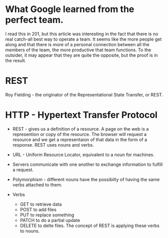 # What Google learned from the perfect team.
I read this in 201, but this article was interesting in the fact that there is no real catch-all best way to operate a team. It seems like the more people get along and that there is more of a personal connection between all the members of the team, the more productive that team functions. To the outsider, it may appear that they are quite the opposite, but the proof is in the result.

# REST
Roy Fielding - the originator of the Representational State Transfer, or REST.

# HTTP - Hypertext Transfer Protocol

* REST - gives us a definition of a resource. A page on the web is a represention or copy of the resource. The browser will request a resource and we get a representaion of that data in the form of a response. REST uses nouns and verbs.

* URL - Uniform Resource Locator, equivalent to a noun for machines.

* Servers communicate with one another to exchange information to fulfill a request.

* Polymorphism - different nouns have the possibilty of having the same verbs attached to them.

* Verbs
    - GET to retrieve data
    - POST to add files
    - PUT to replace something
    - PATCH to do a partial update
    - DELETE to delte files.
The concept of REST is applying these verbs to nouns.